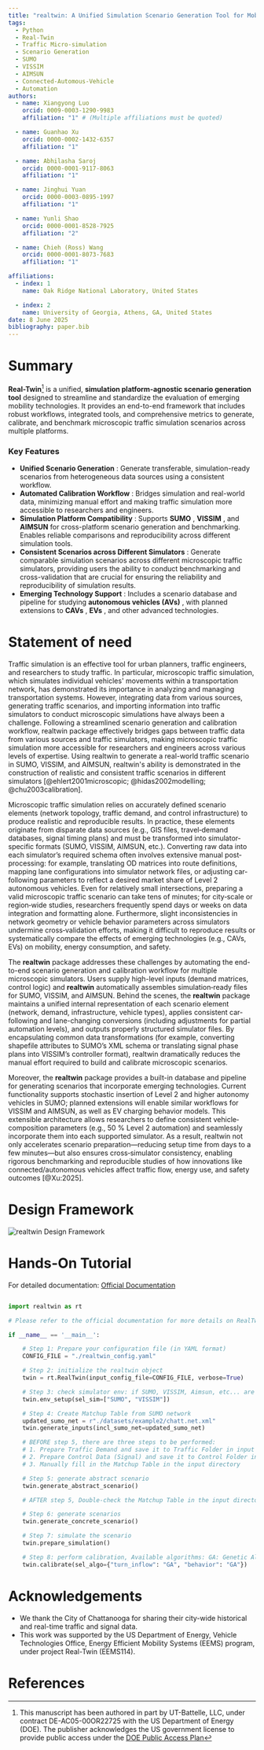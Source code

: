 ```yaml
---
title: "realtwin: A Unified Simulation Scenario Generation Tool for Mobility Research"
tags:
  - Python
  - Real-Twin
  - Traffic Micro-simulation
  - Scenario Generation
  - SUMO
  - VISSIM
  - AIMSUN
  - Connected-Automous-Vehicle
  - Automation
authors:
  - name: Xiangyong Luo
    orcid: 0009-0003-1290-9983
    affiliation: "1" # (Multiple affiliations must be quoted)

  - name: Guanhao Xu
    orcid: 0000-0002-1432-6357
    affiliation: "1"

  - name: Abhilasha Saroj
    orcid: 0000-0001-9117-8063
    affiliation: "1"

  - name: Jinghui Yuan
    orcid: 0000-0003-0895-1997
    affiliation: "1"

  - name: Yunli Shao
    orcid: 0000-0001-8528-7925
    affiliation: "2"

  - name: Chieh (Ross) Wang
    orcid: 0000-0001-8073-7683
    affiliation: "1"

affiliations:
  - index: 1
    name: Oak Ridge National Laboratory, United States

  - index: 2
    name: University of Georgia, Athens, GA, United States
date: 8 June 2025
bibliography: paper.bib
---
```

# Summary

**Real-Twin**[^1] is a unified, **simulation platform-agnostic scenario generation tool** designed to streamline and standardize the evaluation of emerging mobility technologies. It provides an end-to-end framework that includes robust workflows, integrated tools, and comprehensive metrics to generate, calibrate, and benchmark microscopic traffic simulation scenarios across multiple platforms.

### Key Features

* **Unified Scenario Generation** : Generate transferable, simulation-ready scenarios from heterogeneous data sources using a consistent workflow.
* **Automated Calibration Workflow** : Bridges simulation and real-world data, minimizing manual effort and making traffic simulation more accessible to researchers and engineers.
* **Simulation Platform Compatibility** : Supports  **SUMO** ,  **VISSIM** , and **AIMSUN** for cross-platform scenario generation and benchmarking. Enables reliable comparisons and reproducibility across different simulation tools.
* **Consistent Scenarios across Different Simulators** : Generate comparable simulation scenarios across different microscopic traffic simulators, providing users the ability to conduct benchmarking and cross-validation that are crucial for ensuring the reliability and reproducibility of simulation results.
* **Emerging Technology Support** : Includes a scenario database and pipeline for studying  **autonomous vehicles (AVs)** , with planned extensions to  **CAVs** ,  **EVs** , and other advanced technologies.

[^1]: This manuscript has been authored in part by UT-Battelle, LLC, under contract DE-AC05-00OR22725 with the US Department of Energy (DOE). The publisher acknowledges the US government license to provide public access under the [DOE Public Access Plan](https://www.energy.gov/doe-public-access-plan)

# Statement of need

Traffic simulation is an effective tool for urban planners, traffic engineers, and researchers to study traffic. In particular, microscopic traffic simulation, which simulates individual vehicles' movements within a transportation network, has demonstrated its importance in analyzing and managing transportation systems. However, integrating data from various sources, generating traffic scenarios, and importing information into traffic simulators to conduct microscopic simulations have always been a challenge. Following a streamlined scenario generation and calibration workflow, realtwin package effectively bridges gaps between traffic data from various sources and traffic simulators, making microscopic traffic simulation more accessible for researchers and engineers across various levels of expertise. Using realtwin to generate a real-world traffic scenario in SUMO, VISSIM, and AIMSUN, realtwin's ability is demonstrated in the construction of realistic and consistent traffic scenarios in different simulators [@ehlert2001microscopic; @hidas2002modelling; @chu2003calibration].

Microscopic traffic simulation relies on accurately defined scenario elements (network topology, traffic demand, and control infrastructure) to produce realistic and reproducible results. In practice, these elements originate from disparate data sources (e.g., GIS files, travel‐demand databases, signal timing plans) and must be transformed into simulator‐specific formats (SUMO, VISSIM, AIMSUN, etc.). Converting raw data into each simulator’s required schema often involves extensive manual post‐processing: for example, translating OD matrices into route definitions, mapping lane configurations into simulator network files, or adjusting car‐following parameters to reflect a desired market share of Level 2 autonomous vehicles. Even for relatively small intersections, preparing a valid microscopic traffic scenario can take tens of minutes; for city‐scale or region‐wide studies, researchers frequently spend days or weeks on data integration and formatting alone. Furthermore, slight inconsistencies in network geometry or vehicle behavior parameters across simulators undermine cross‐validation efforts, making it difficult to reproduce results or systematically compare the effects of emerging technologies (e.g., CAVs, EVs) on mobility, energy consumption, and safety.

The **realtwin** package addresses these challenges by automating the end-to-end scenario generation and calibration workflow for multiple microscopic simulators. Users supply high-level inputs (demand matrices, control logic) and **realtwin** automatically assembles simulation‐ready files for SUMO, VISSIM, and AIMSUN. Behind the scenes, the **realtwin** package maintains a unified internal representation of each scenario element (network, demand, infrastructure, vehicle types), applies consistent car-following and lane-changing conversions (including adjustments for partial automation levels), and outputs properly structured simulator files. By encapsulating common data transformations (for example, converting shapefile attributes to SUMO’s XML schema or translating signal phase plans into VISSIM’s controller format), realtwin dramatically reduces the manual effort required to build and calibrate microscopic scenarios.

Moreover, the **realtwin** package provides a built-in database and pipeline for generating scenarios that incorporate emerging technologies. Current functionality supports stochastic insertion of Level 2 and higher autonomy vehicles in SUMO; planned extensions will enable similar workflows for VISSIM and AIMSUN, as well as EV charging behavior models. This extensible architecture allows researchers to define consistent vehicle‐composition parameters (e.g., 50 % Level 2 automation) and seamlessly incorporate them into each supported simulator. As a result, realtwin not only accelerates scenario preparation—reducing setup time from days to a few minutes—but also ensures cross‐simulator consistency, enabling rigorous benchmarking and reproducible studies of how innovations like connected/autonomous vehicles affect traffic flow, energy use, and safety outcomes [@Xu:2025].

# Design Framework

![realtwin Design Framework](realtwin_framework_dev.png)

# Hands-On Tutorial

For detailed documentation: [Official Documentation](https://real-twin.readthedocs.io/en/latest/)

```python

import realtwin as rt

# Please refer to the official documentation for more details on RealTwin preparation before running the simulation

if __name__ == '__main__':

    # Step 1: Prepare your configuration file (in YAML format)
    CONFIG_FILE = "./realtwin_config.yaml"

    # Step 2: initialize the realtwin object
    twin = rt.RealTwin(input_config_file=CONFIG_FILE, verbose=True)

    # Step 3: check simulator env: if SUMO, VISSIM, Aimsun, etc... are installed
    twin.env_setup(sel_sim=["SUMO", "VISSIM"])

    # Step 4: Create Matchup Table from SUMO network
    updated_sumo_net = r"./datasets/example2/chatt.net.xml"
    twin.generate_inputs(incl_sumo_net=updated_sumo_net)

    # BEFORE step 5, there are three steps to be performed:
    # 1. Prepare Traffic Demand and save it to Traffic Folder in input directory
    # 2. Prepare Control Data (Signal) and save it to Control Folder in input directory
    # 3. Manually fill in the Matchup Table in the input directory

    # Step 5: generate abstract scenario
    twin.generate_abstract_scenario()

    # AFTER step 5, Double-check the Matchup Table in the input directory to ensure it is correct.

    # Step 6: generate scenarios
    twin.generate_concrete_scenario()

    # Step 7: simulate the scenario
    twin.prepare_simulation()

    # Step 8: perform calibration, Available algorithms: GA: Genetic Algorithm, SA: Simulated Annealing, TS: Tabu Search
    twin.calibrate(sel_algo={"turn_inflow": "GA", "behavior": "GA"})

```

# Acknowledgements

- We thank the City of Chattanooga for sharing their city-wide historical and real-time traffic and signal data.
- This work was supported by the US Department of Energy, Vehicle Technologies Office, Energy Efficient Mobility Systems (EEMS) program, under project Real-Twin (EEMS114).

# References
